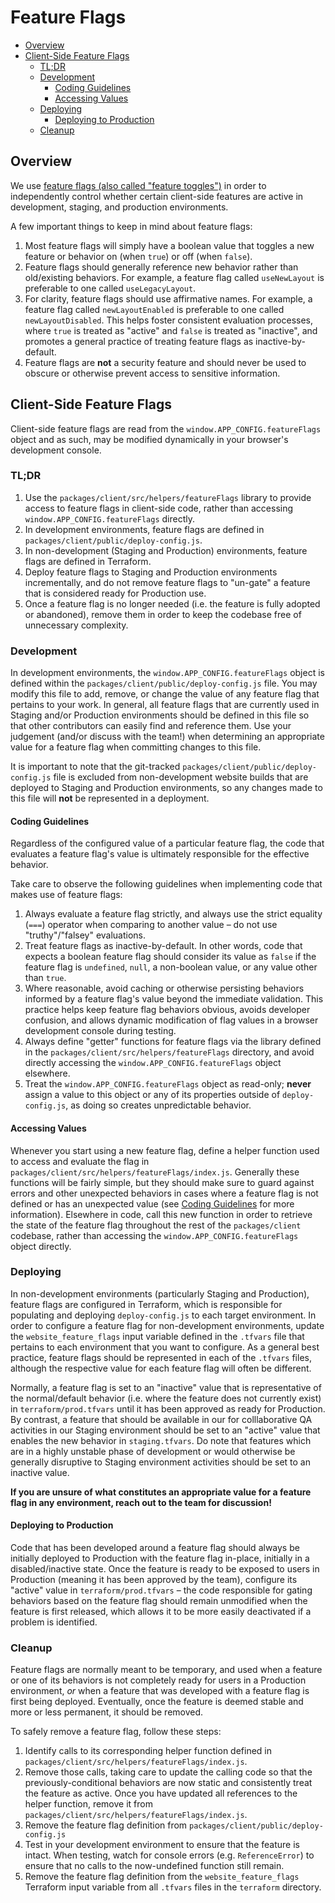 # Feature Flags

- [Overview](#overview)
- [Client-Side Feature Flags](#client-side-feature-flags)
  - [TL;DR](#tldr)
  - [Development](#development)
    - [Coding Guidelines](#coding-guidelines)
    - [Accessing Values](#accessing-values)
  - [Deploying](#deploying)
    - [Deploying to Production](#deploying-to-production)
  - [Cleanup](#cleanup)

## Overview

We use [feature flags (also called "feature toggles")](https://en.wikipedia.org/wiki/Feature_toggle)
in order to independently control whether certain client-side features are active in development,
staging, and production environments.

A few important things to keep in mind about feature flags:

1. Most feature flags will simply have a boolean value that toggles a new feature or behavior
on (when `true`) or off (when `false`).
2. Feature flags should generally reference new behavior rather than old/existing behaviors.
For example, a feature flag called `useNewLayout` is preferable to one called `useLegacyLayout`.
3. For clarity, feature flags should use affirmative names. For example, a feature flag called
`newLayoutEnabled` is preferable to one called `newLayoutDisabled`. This helps foster consistent
evaluation processes, where `true` is treated as "active" and `false` is treated as "inactive",
and promotes a general practice of treating feature flags as inactive-by-default.
4. Feature flags are **not** a security feature and should never be used to obscure or otherwise
prevent access to sensitive information.

## Client-Side Feature Flags

Client-side feature flags are read from the `window.APP_CONFIG.featureFlags` object and as such,
may be modified dynamically in your browser's development console.

### TL;DR

1. Use the `packages/client/src/helpers/featureFlags` library to provide access to feature
flags in client-side code, rather than accessing `window.APP_CONFIG.featureFlags` directly.
2. In development environments, feature flags are defined in
`packages/client/public/deploy-config.js`.
3. In non-development (Staging and Production) environments, feature flags are defined in Terraform.
4. Deploy feature flags to Staging and Production environments incrementally, and do not remove
feature flags to "un-gate" a feature that is considered ready for Production use.
5. Once a feature flag is no longer needed (i.e. the feature is fully adopted or abandoned),
remove them in order to keep the codebase free of unnecessary complexity.

### Development

In development environments, the `window.APP_CONFIG.featureFlags` object is defined within
the `packages/client/public/deploy-config.js` file. You may modify this file to add, remove,
or change the value of any feature flag that pertains to your work. In general, all feature
flags that are currently used in Staging and/or Production environments should be defined in
this file so that other contributors can easily find and reference them. Use your judgement
(and/or discuss with the team!) when determining an appropriate value for a feature flag
when committing changes to this file.

It is important to note that the git-tracked `packages/client/public/deploy-config.js` file
is excluded from non-development website builds that are deployed to Staging and Production
environments, so any changes made to this file will **not** be represented in a deployment.

#### Coding Guidelines

Regardless of the configured value of a particular feature flag, the code that evaluates a
feature flag's value is ultimately responsible for the effective behavior.

Take care to observe the following guidelines when implementing code that makes use of feature flags:

1. Always evaluate a feature flag strictly, and always use the strict equality (`===`) operator
when comparing to another value – do not use "truthy"/"falsey" evaluations.
2. Treat feature flags as inactive-by-default. In other words, code that expects a boolean
feature flag should consider its value as `false` if the feature flag is `undefined`, `null`,
a non-boolean value, or any value other than `true`.
3. Where reasonable, avoid caching or otherwise persisting behaviors informed by a feature
flag's value beyond the immediate validation. This practice helps keep feature flag behaviors
obvious, avoids developer confusion, and allows dynamic modification of flag values in a browser
development console during testing.
4. Always define "getter" functions for feature flags via the library defined in the
`packages/client/src/helpers/featureFlags` directory, and avoid directly accessing the
`window.APP_CONFIG.featureFlags` object elsewhere.
5. Treat the `window.APP_CONFIG.featureFlags` object as read-only; **never** assign a value
to this object or any of its properties outside of `deploy-config.js`, as doing so creates
unpredictable behavior.

#### Accessing Values

Whenever you start using a new feature flag, define a helper function used to access and evaluate
the flag in `packages/client/src/helpers/featureFlags/index.js`. Generally these functions will
be fairly simple, but they should make sure to guard against errors and other unexpected behaviors
in cases where a feature flag is not defined or has an unexpected value (see
[Coding Guidelines](#coding-guidelines) for more information). Elsewhere in code, call this
new function in order to retrieve the state of the feature flag throughout the rest of the
`packages/client` codebase, rather than accessing the `window.APP_CONFIG.featureFlags` object
directly.

### Deploying

In non-development environments (particularly Staging and Production), feature flags are configured
in Terraform, which is responsible for populating and deploying `deploy-config.js` to each
target environment. In order to configure a feature flag for non-development environments,
update the `website_feature_flags` input variable defined in the `.tfvars` file that pertains
to each environment that you want to configure. As a general best practice, feature flags
should be represented in each of the `.tfvars` files, although the respective value for each
feature flag will often be different.

Normally, a feature flag is set to an "inactive" value that is representative of the normal/default
behavior (i.e. where the feature does not currently exist) in `terraform/prod.tfvars` until it has
been approved as ready for Production. By contrast, a feature that should be available in our
for colllaborative QA activities in our Staging environment should be set to an "active" value
that enables the new behavior in `staging.tfvars`. Do note that features which are in a highly
unstable phase of development or would otherwise be generally disruptive to Staging environment
activities should be set to an inactive value.

**If you are unsure of what constitutes an appropriate value for a feature flag in any environment,
reach out to the team for discussion!**

#### Deploying to Production

Code that has been developed around a feature flag should always be initially deployed to Production
with the feature flag in-place, initially in a disabled/inactive state. Once the feature is ready
to be exposed to users in Production (meaning it has been approved by the team), configure its
"active" value in `terraform/prod.tfvars` – the code responsible for gating behaviors based on
the feature flag should remain unmodified when the feature is first released, which allows it
to be more easily deactivated if a problem is identified.

### Cleanup

Feature flags are normally meant to be temporary, and used when a feature or one of its behaviors
is not completely ready for users in a Production environment, *or* when a feature that was
developed with a feature flag is first being deployed. Eventually, once the feature is deemed
stable and more or less permanent, it should be removed.

To safely remove a feature flag, follow these steps:
1. Identify calls to its corresponding helper function defined in
`packages/client/src/helpers/featureFlags/index.js`.
2. Remove those calls, taking care to update the calling code so that the previously-conditional
behaviors are now static and consistently treat the feature as active. Once you have updated
all references to the helper function, remove it from
`packages/client/src/helpers/featureFlags/index.js`.
3. Remove the feature flag definition from `packages/client/public/deploy-config.js`
4. Test in your development environment to ensure that the feature is intact. When testing,
watch for console errors (e.g. `ReferenceError`) to ensure that no calls to the now-undefined
function still remain.
5. Remove the feature flag definition from the `website_feature_flags` Terraform input variable
from all `.tfvars` files in the `terraform` directory.
